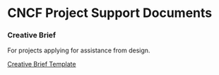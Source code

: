# CNCF Project Support Documents

### Creative Brief 
For projects applying for assistance from design. 


[Creative Brief Template](creative_brief_template.rtf)
